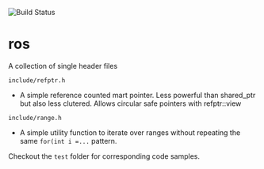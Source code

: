 ![Build Status](https://github.com/RicoP/ros/workflows/build/badge.svg)
# ros
A collection of single header files

`include/refptr.h`
* A simple reference counted mart pointer. Less powerful than shared_ptr but also less clutered. Allows circular safe pointers with refptr<T>::view
  
`include/range.h`
* A simple utility function to iterate over ranges without repeating the same `for(int i =...` pattern. 


Checkout the `test` folder for corresponding code samples. 
